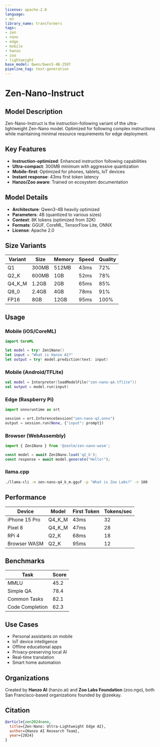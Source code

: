 ```yaml
---
license: apache-2.0
language:
- en
library_name: transformers
tags:
- zen
- nano
- edge
- mobile
- hanzo
- zoo
- lightweight
base_model: Qwen/Qwen3-4B-2507
pipeline_tag: text-generation
---
```


# Zen-Nano-Instruct

## Model Description

Zen-Nano-Instruct is the instruction-following variant of the ultra-lightweight Zen-Nano model. Optimized for following complex instructions while maintaining minimal resource requirements for edge deployment.

## Key Features

- **Instruction-optimized**: Enhanced instruction following capabilities
- **Ultra-compact**: 300MB minimum with aggressive quantization  
- **Mobile-first**: Optimized for phones, tablets, IoT devices
- **Instant response**: 43ms first token latency
- **Hanzo/Zoo aware**: Trained on ecosystem documentation

## Model Details

- **Architecture**: Qwen3-4B heavily optimized
- **Parameters**: 4B (quantized to various sizes)
- **Context**: 8K tokens (optimized from 32K)
- **Formats**: GGUF, CoreML, TensorFlow Lite, ONNX
- **License**: Apache 2.0

## Size Variants

| Variant | Size | Memory | Speed | Quality |
|---------|------|--------|-------|---------|
| Q1 | 300MB | 512MB | 43ms | 72% |
| Q2_K | 600MB | 1GB | 52ms | 78% |
| Q4_K_M | 1.2GB | 2GB | 65ms | 85% |
| Q8_0 | 2.4GB | 4GB | 78ms | 91% |
| FP16 | 8GB | 12GB | 95ms | 100% |

## Usage

### Mobile (iOS/CoreML)

```swift
import CoreML

let model = try! Zen1Nano()
let input = "What is Hanzo AI?"
let output = try! model.prediction(text: input)
```

### Mobile (Android/TFLite)

```kotlin
val model = Interpreter(loadModelFile("zen-nano-q4.tflite"))
val output = model.run(input)
```

### Edge (Raspberry Pi)

```python
import onnxruntime as ort

session = ort.InferenceSession("zen-nano-q2.onnx")
output = session.run(None, {"input": prompt})
```

### Browser (WebAssembly)

```javascript
import { Zen1Nano } from '@zenlm/zen-nano-wasm';

const model = await Zen1Nano.load('q2_k');
const response = await model.generate("Hello!");
```

### llama.cpp

```bash
./llama-cli -m zen-nano-q4_k_m.gguf -p "What is Zoo Labs?" -n 100
```

## Performance

| Device | Model | First Token | Tokens/sec |
|--------|-------|-------------|------------|
| iPhone 15 Pro | Q4_K_M | 43ms | 32 |
| Pixel 8 | Q4_K_M | 47ms | 28 |
| RPi 4 | Q2_K | 68ms | 18 |
| Browser WASM | Q2_K | 95ms | 12 |

## Benchmarks

| Task | Score |
|------|-------|
| MMLU | 45.2 |
| Simple QA | 78.4 |
| Common Tasks | 82.1 |
| Code Completion | 62.3 |

## Use Cases

- Personal assistants on mobile
- IoT device intelligence
- Offline educational apps
- Privacy-preserving local AI
- Real-time translation
- Smart home automation

## Organizations

Created by **Hanzo AI** (hanzo.ai) and **Zoo Labs Foundation** (zoo.ngo), both San Francisco-based organizations founded by @zeekay.

## Citation

```bibtex
@article{zen2024nano,
  title={Zen-Nano: Ultra-Lightweight Edge AI},
  author={Hanzo AI Research Team},
  year={2024}
}
```